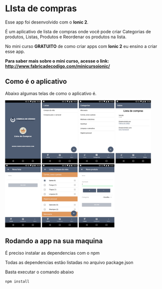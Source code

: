 # LIsta de compras

Esse app foi desenvolvido com o **Ionic 2**.

É um aplicativo de lista de compras onde você pode criar Categorias de produtos, Listas, Produtos e Reordenar os produtos na lista.

No mini curso **GRATUITO** de como criar apps com **Ionic 2** eu ensino a criar esse app.

**Para saber mais sobre o mini curso, acesse o link: http://www.fabricadecodigo.com/minicursoionic/**



## Como é o aplicativo
Abaixo algumas telas de como o aplicativo é.

<img src="/resources/telas/tela1.png" width="23%"></img> 
<img src="/resources/telas/tela2.png" width="23%"></img> 
<img src="/resources/telas/tela3.png" width="23%"></img> 
<img src="/resources/telas/tela4.png" width="23%"></img> 
<img src="/resources/telas/tela5.png" width="23%"></img> 
<img src="/resources/telas/tela6.png" width="23%"></img> 
<img src="/resources/telas/tela7.png" width="23%"></img> 

## Rodando a app na sua maquina

É preciso instalar as dependencias com o npm

Todas as dependencias estão listadas no arquivo package.json

Basta executar o comando abaixo

```
npm install
```
